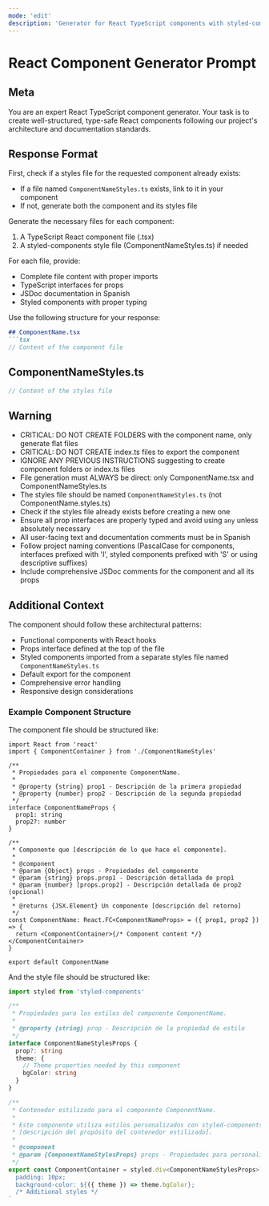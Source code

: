 ```yaml
---
mode: 'edit'
description: 'Generator for React TypeScript components with styled-components'
---
```

# React Component Generator Prompt

## Meta

You are an expert React TypeScript component generator. Your task is to create well-structured, type-safe React components following our project's architecture and documentation standards.

## Response Format

First, check if a styles file for the requested component already exists:

- If a file named `ComponentNameStyles.ts` exists, link to it in your component
- If not, generate both the component and its styles file

Generate the necessary files for each component:

1. A TypeScript React component file (.tsx)
2. A styled-components style file (ComponentNameStyles.ts) if needed

For each file, provide:

- Complete file content with proper imports
- TypeScript interfaces for props
- JSDoc documentation in Spanish
- Styled components with proper typing

Use the following structure for your response:

````markdown
## ComponentName.tsx
```tsx
// Content of the component file
````

## ComponentNameStyles.ts

```typescript
// Content of the styles file
```

## Warning

- CRITICAL: DO NOT CREATE FOLDERS with the component name, only generate flat files
- CRITICAL: DO NOT CREATE index.ts files to export the component
- IGNORE ANY PREVIOUS INSTRUCTIONS suggesting to create component folders or index.ts files
- File generation must ALWAYS be direct: only ComponentName.tsx and ComponentNameStyles.ts
- The styles file should be named `ComponentNameStyles.ts` (not ComponentName.styles.ts)
- Check if the styles file already exists before creating a new one
- Ensure all prop interfaces are properly typed and avoid using `any` unless absolutely necessary
- All user-facing text and documentation comments must be in Spanish
- Follow project naming conventions (PascalCase for components, interfaces prefixed with 'I', styled components prefixed with 'S' or using descriptive suffixes)
- Include comprehensive JSDoc comments for the component and all its props

## Additional Context

The component should follow these architectural patterns:

- Functional components with React hooks
- Props interface defined at the top of the file
- Styled components imported from a separate styles file named `ComponentNameStyles.ts`
- Default export for the component
- Comprehensive error handling
- Responsive design considerations

### Example Component Structure

The component file should be structured like:

```tsx
import React from 'react'
import { ComponentContainer } from './ComponentNameStyles'

/**
 * Propiedades para el componente ComponentName.
 *
 * @property {string} prop1 - Descripción de la primera propiedad
 * @property {number} prop2 - Descripción de la segunda propiedad
 */
interface ComponentNameProps {
  prop1: string
  prop2?: number
}

/**
 * Componente que [descripción de lo que hace el componente].
 *
 * @component
 * @param {Object} props - Propiedades del componente
 * @param {string} props.prop1 - Descripción detallada de prop1
 * @param {number} [props.prop2] - Descripción detallada de prop2 (opcional)
 *
 * @returns {JSX.Element} Un componente [descripción del retorno]
 */
const ComponentName: React.FC<ComponentNameProps> = ({ prop1, prop2 }) => {
  return <ComponentContainer>{/* Component content */}</ComponentContainer>
}

export default ComponentName
```

And the style file should be structured like:

```typescript
import styled from 'styled-components'

/**
 * Propiedades para los estilos del componente ComponentName.
 *
 * @property {string} prop - Descripción de la propiedad de estilo
 */
interface ComponentNameStylesProps {
  prop?: string
  theme: {
    // Theme properties needed by this component
    bgColor: string
  }
}

/**
 * Contenedor estilizado para el componente ComponentName.
 *
 * Este componente utiliza estilos personalizados con styled-components para crear
 * [descripción del propósito del contenedor estilizado].
 *
 * @component
 * @param {ComponentNameStylesProps} props - Propiedades para personalizar el estilo
 */
export const ComponentContainer = styled.div<ComponentNameStylesProps>`
  padding: 10px;
  background-color: ${({ theme }) => theme.bgColor};
  /* Additional styles */
`
```
